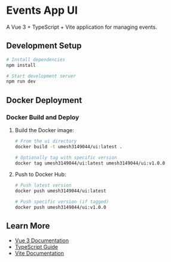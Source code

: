 # Events App UI

A Vue 3 + TypeScript + Vite application for managing events.

## Development Setup

```bash
# Install dependencies
npm install

# Start development server
npm run dev
```

## Docker Deployment

### Docker Build and Deploy

1. Build the Docker image:
   ```bash
   # From the ui directory
   docker build -t umesh3149044/ui:latest .

   # Optionally tag with specific version
   docker tag umesh3149044/ui:latest umesh3149044/ui:v1.0.0
   ```

2. Push to Docker Hub:
   ```bash
   # Push latest version
   docker push umesh3149044/ui:latest

   # Push specific version (if tagged)
   docker push umesh3149044/ui:v1.0.0
   ```

## Learn More

- [Vue 3 Documentation](https://vuejs.org/)
- [TypeScript Guide](https://vuejs.org/guide/typescript/overview.html)
- [Vite Documentation](https://vitejs.dev/)
